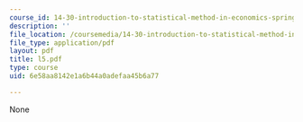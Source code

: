 ```yaml
---
course_id: 14-30-introduction-to-statistical-method-in-economics-spring-2006
description: ''
file_location: /coursemedia/14-30-introduction-to-statistical-method-in-economics-spring-2006/6e58aa8142e1a6b44a0adefaa45b6a77_l5.pdf
file_type: application/pdf
layout: pdf
title: l5.pdf
type: course
uid: 6e58aa8142e1a6b44a0adefaa45b6a77

---
```

None